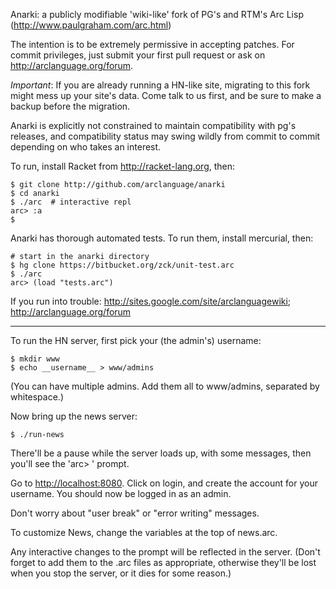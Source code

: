 Anarki: a publicly modifiable 'wiki-like' fork of PG's and RTM's Arc Lisp (http://www.paulgraham.com/arc.html)

The intention is to be extremely permissive in accepting patches. For commit
privileges, just submit your first pull request or ask on http://arclanguage.org/forum.

*Important*: If you are already running a HN-like site, migrating to this fork
might mess up your site's data. Come talk to us first, and be sure to make a
backup before the migration.

Anarki is explicitly not constrained to maintain compatibility with pg's
releases, and compatibility status may swing wildly from commit to commit
depending on who takes an interest.

To run, install Racket from http://racket-lang.org, then:

    $ git clone http://github.com/arclanguage/anarki
    $ cd anarki
    $ ./arc  # interactive repl
    arc> :a
    $

Anarki has thorough automated tests. To run them, install mercurial, then:

    # start in the anarki directory
    $ hg clone https://bitbucket.org/zck/unit-test.arc
    $ ./arc
    arc> (load "tests.arc")

If you run into trouble: http://sites.google.com/site/arclanguagewiki; http://arclanguage.org/forum

---

To run the HN server, first pick your (the admin's) username:

    $ mkdir www
    $ echo __username__ > www/admins

(You can have multiple admins. Add them all to www/admins, separated by whitespace.)

Now bring up the news server:

    $ ./run-news

There'll be a pause while the server loads up, with some messages, then you'll
see the 'arc> ' prompt.

Go to [http://localhost:8080](http://localhost:8080). Click on login, and
create the account for your username. You should now be logged in as an admin.

Don't worry about "user break" or "error writing" messages.

To customize News, change the variables at the top of news.arc.

Any interactive changes to the prompt will be reflected in the server. (Don't
forget to add them to the .arc files as appropriate, otherwise they'll be lost
when you stop the server, or it dies for some reason.)
